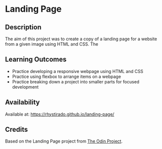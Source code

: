 # Landing Page

## Description

The aim of this project was to create a copy of a landing page for a website from a given image using HTML and CSS. The 

## Learning Outcomes

- Practice developing a responsive webpage using HTML and CSS
- Practice using flexbox to arrange items on a webpage
- Practice breaking down a project into smaller parts for focused development

## Availability

Available at: https://rhystirado.github.io/landing-page/

## Credits

Based on the Landing Page project from [The Odin Project](https://www.theodinproject.com/lessons/foundations-landing-page).